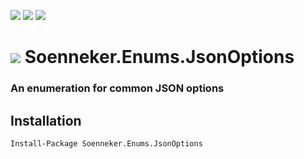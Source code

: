 [![](https://img.shields.io/nuget/v/Soenneker.Enums.JsonOptions.svg?style=for-the-badge)](https://www.nuget.org/packages/Soenneker.Enums.JsonOptions/)
[![](https://img.shields.io/github/actions/workflow/status/soenneker/soenneker.enums.jsonoptions/publish-package.yml?style=for-the-badge)](https://github.com/soenneker/soenneker.enums.jsonoptions/actions/workflows/publish-package.yml)
[![](https://img.shields.io/nuget/dt/Soenneker.Enums.JsonOptions.svg?style=for-the-badge)](https://www.nuget.org/packages/Soenneker.Enums.JsonOptions/)

# ![](https://user-images.githubusercontent.com/4441470/224455560-91ed3ee7-f510-4041-a8d2-3fc093025112.png) Soenneker.Enums.JsonOptions
### An enumeration for common JSON options

## Installation

```
Install-Package Soenneker.Enums.JsonOptions
```
